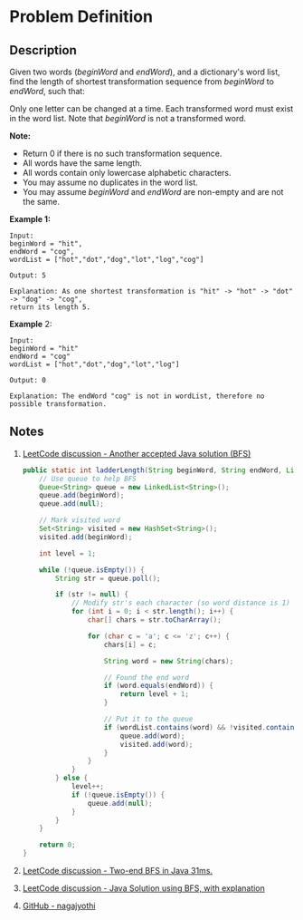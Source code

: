 # Problem Definition

## Description

Given two words (*beginWord* and *endWord*), and a dictionary's word list, find the length of shortest transformation sequence from *beginWord* to *endWord*, such that:

Only one letter can be changed at a time.
Each transformed word must exist in the word list. Note that *beginWord* is not a transformed word.

**Note:**

* Return 0 if there is no such transformation sequence.
* All words have the same length.
* All words contain only lowercase alphabetic characters.
* You may assume no duplicates in the word list.
* You may assume *beginWord* and *endWord* are non-empty and are not the same.

**Example 1:**

```text
Input:
beginWord = "hit",
endWord = "cog",
wordList = ["hot","dot","dog","lot","log","cog"]

Output: 5

Explanation: As one shortest transformation is "hit" -> "hot" -> "dot" -> "dog" -> "cog",
return its length 5.
```

**Example** 2:

```text
Input:
beginWord = "hit"
endWord = "cog"
wordList = ["hot","dot","dog","lot","log"]

Output: 0

Explanation: The endWord "cog" is not in wordList, therefore no possible transformation.
```

## Notes

1. [LeetCode discussion - Another accepted Java solution (BFS)](https://leetcode.com/problems/word-ladder/discuss/40717/Another-accepted-Java-solution-(BFS))

    ```java
    public static int ladderLength(String beginWord, String endWord, List<String> wordList) {
        // Use queue to help BFS
        Queue<String> queue = new LinkedList<String>();
        queue.add(beginWord);
        queue.add(null);

        // Mark visited word
        Set<String> visited = new HashSet<String>();
        visited.add(beginWord);

        int level = 1;

        while (!queue.isEmpty()) {
            String str = queue.poll();

            if (str != null) {
                // Modify str's each character (so word distance is 1)
                for (int i = 0; i < str.length(); i++) {
                    char[] chars = str.toCharArray();

                    for (char c = 'a'; c <= 'z'; c++) {
                        chars[i] = c;

                        String word = new String(chars);

                        // Found the end word
                        if (word.equals(endWord)) {
                            return level + 1;
                        }

                        // Put it to the queue
                        if (wordList.contains(word) && !visited.contains(word)) {
                            queue.add(word);
                            visited.add(word);
                        }
                    }
                }
            } else {
                level++;
                if (!queue.isEmpty()) {
                    queue.add(null);
                }
            }
        }

        return 0;
    }
    ```

1. [LeetCode discussion - Two-end BFS in Java 31ms.](https://leetcode.com/problems/word-ladder/discuss/40711/Two-end-BFS-in-Java-31ms.)
1. [LeetCode discussion - Java Solution using BFS, with explanation](https://leetcode.com/problems/word-ladder/discuss/40704/Java-Solution-using-BFS-with-explanation)
1. [GitHub - nagajyothi](https://github.com/nagajyothi/InterviewBit/blob/master/Graphs/WordLadder1.java)